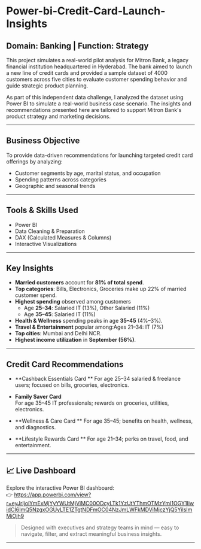 # Power-bi-Credit-Card-Launch-Insights

## Domain: Banking | Function: Strategy

This project simulates a real-world pilot analysis for Mitron Bank, a legacy financial institution headquartered in Hyderabad. The bank aimed to launch a new line of credit cards and provided a sample dataset of 4000 customers across five cities to evaluate customer spending behavior and guide strategic product planning.

As part of this independent data challenge, I analyzed the dataset using Power BI to simulate a real-world business case scenario. The insights and recommendations presented here are tailored to support Mitron Bank's product strategy and marketing decisions.

---

## Business Objective
To provide data-driven recommendations for launching targeted credit card offerings by analyzing:
- Customer segments by age, marital status, and occupation
- Spending patterns across categories
- Geographic and seasonal trends

---

## Tools & Skills Used
- Power BI
- Data Cleaning & Preparation
- DAX (Calculated Measures & Columns)
- Interactive Visualizations

---

## Key Insights

- **Married customers** account for **81% of total spend**.
- **Top categories**: Bills, Electronics, Groceries make up 22% of married customer spend.
- **Highest spending** observed among customers
  - Age **25–34**: Salaried IT (13%), Other Salaried (11%)
  - Age **35–45**: Salaried IT (11%)
- **Health & Wellness** spending peaks in age **35–45** (4%–3%).
- **Travel & Entertainment** popular among:Ages 21–34: IT (7%)
- **Top cities**: Mumbai and Delhi NCR.
- **Highest income utilization** in **September (56%)**.
  
---

## Credit Card Recommendations

- **Cashback Essentials Card ** 
  For age 25–34 salaried & freelance users; focused on bills, groceries, electronics.

- **Family Saver Card**  
  For age 35–45 IT professionals; rewards on groceries, utilities, electronics.

- **Wellness & Care Card **
  For age 35–45; benefits on health, wellness, and diagnostics.

- **Lifestyle Rewards Card **
  For age 21–34; perks on travel, food, and entertainment.

---

## 📈 Live Dashboard
Explore the interactive Power BI dashboard:  
👉 https://app.powerbi.com/view?r=eyJrIjoiYmExMjYyYWUtMjViMC00ODcyLTk1YzUtYThmOTMzYmI1OGY1IiwidCI6ImQ5NzgxOGUyLTE1ZTgtNDFmOC04NzJmLWFkMDViMjczYjQ5YiIsImMiOjh9

> Designed with executives and strategy teams in mind — easy to navigate, filter, and extract meaningful business insights.

---
